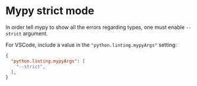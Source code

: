 # Mypy strict mode

In order tell mypy to show all the errors regarding types, one must enable `--strict` argument.

For VSCode, include a value in the `"python.linting.mypyArgs"` setting:

```json
{
  "python.linting.mypyArgs": [
    "--strict",
  ],
}
```
